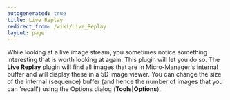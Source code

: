 ```yaml
---
autogenerated: true
title: Live Replay
redirect_from: /wiki/Live_Replay
layout: page
---
```


While looking at a live image stream, you sometimes notice something
interesting that is worth looking at again. This plugin will let you do
so. The **Live Replay** plugin will find all images that are in
Micro-Manager's internal buffer and will display these in a 5D image
viewer. You can change the size of the internal (sequence) buffer (and
hence the number of images that you can 'recall') using the Options
dialog (**Tools\|Options**).

  
  
  
  
  
